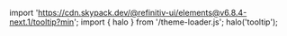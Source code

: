 <!--
type: template
name: tooltip
-->

import 'https://cdn.skypack.dev/@refinitiv-ui/elements@v6.8.4-next.1/tooltip?min';
import { halo } from '/theme-loader.js';
halo('tooltip');